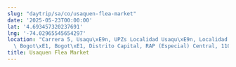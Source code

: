 ```yaml
---
slug: "daytrip/sa/co/usaquen-flea-market"
date: '2025-05-23T00:00:00'
lat: '4.693457320237691'
lng: '-74.02965545654297'
location: "Carrera 5, Usaqu\xE9n, UPZs Localidad Usaqu\xE9n, Localidad Usaqu\xE9n,\
  \ Bogot\xE1, Bogot\xE1, Distrito Capital, RAP (Especial) Central, 110111, Colombia"
title: Usaquen Flea Market
---
```



